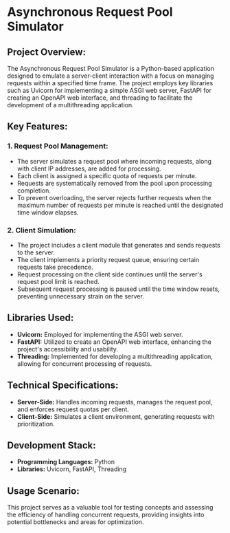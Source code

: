 # Asynchronous Request Pool Simulator

## Project Overview:
The Asynchronous Request Pool Simulator is a Python-based application designed
to emulate a server-client interaction with a focus on managing requests within
a specified time frame. The project employs key libraries such as Uvicorn for
implementing a simple ASGI web server, FastAPI for creating an OpenAPI web
interface, and threading to facilitate the development of a multithreading
application.

## Key Features:
### 1. Request Pool Management:
- The server simulates a request pool where incoming requests, along with
  client IP addresses, are added for processing.
- Each client is assigned a specific quota of requests per minute.
- Requests are systematically removed from the pool upon processing completion.
- To prevent overloading, the server rejects further requests when the maximum
  number of requests per minute is reached until the designated
  time window elapses.

### 2. Client Simulation:
- The project includes a client module that generates and sends requests to
  the server.
 - The client implements a priority request queue, ensuring certain requests
   take precedence.
 - Request processing on the client side continues until the server's
   request pool limit is reached.
 - Subsequent request processing is paused until the time window resets,
   preventing unnecessary strain on the server.

## Libraries Used:
- **Uvicorn:** Employed for implementing the ASGI web server.
- **FastAPI:** Utilized to create an OpenAPI web interface, enhancing
  the project's accessibility and usability.
- **Threading:** Implemented for developing a multithreading application,
  allowing for concurrent processing of requests.

## Technical Specifications:
- **Server-Side:** Handles incoming requests, manages the request pool,
  and enforces request quotas per client.
- **Client-Side:** Simulates a client environment, generating requests
  with prioritization.

## Development Stack:
- **Programming Languages:** Python
- **Libraries:** Uvicorn, FastAPI, Threading

## Usage Scenario:
This project serves as a valuable tool for testing concepts and assessing the efficiency of handling concurrent requests, providing insights into potential bottlenecks and areas for optimization.